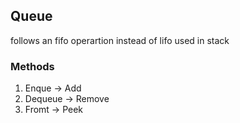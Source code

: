 ## Queue 

follows an fifo operartion instead of lifo used in stack
 
### Methods 
1. Enque -> Add
2. Dequeue -> Remove
3. Fromt -> Peek
